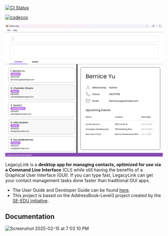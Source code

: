[![CI Status](https://github.com/se-edu/addressbook-level3/workflows/Java%20CI/badge.svg)](https://github.com/AY2425S1-CS2103T-T10-4/tp/actions)

[![codecov](https://codecov.io/gh/AY2425S1-CS2103T-T10-4/tp/graph/badge.svg?token=GG3J9EF3VF)](https://codecov.io/gh/AY2425S1-CS2103T-T10-4/tp)

![Ui](docs/images/Ui.png)

LegacyLink is a **desktop app for managing contacts, optimized for use via a Command Line Interface** (CLI) while still having
the benefits of a Graphical User Interface (GUI). If you can type fast, LegacyLink can get your
contact management tasks done faster than traditional GUI apps.

* The User Guide and Developer Guide can be found [here](https://ay2425s1-cs2103t-t10-4.github.io/tp/index.html).
* This project is based on the AddressBook-Level3 project created by the [SE-EDU initiative](https://se-education.org).

## Documentation
<img width="1466" alt="Screenshot 2025-02-15 at 7 03 10 PM" src="https://github.com/user-attachments/assets/b67a00f9-15a7-4736-988f-3d28a264fef7" href="https://ay2425s1-cs2103t-t10-4.github.io/tp/index.html"/>

